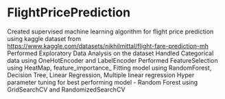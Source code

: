 # FlightPricePrediction
Created supervised machine learning algorithm for flight price prediction using kaggle dataset from https://www.kaggle.com/datasets/nikhilmittal/flight-fare-prediction-mh
Performed Exploratory Data Analysis on the dataset
Handled Categorical data using OneHotEncoder and LabelEncoder
Performed FeatureSelection using HeatMap, feature_importance_
Fitting model using RandomForest, Decision Tree, Linear Regression, Multiple linear regression
Hyper parameter tuning for best performing model - Random Forest using GridSearchCV and RandomizedSearchCV
